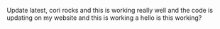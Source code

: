 Update latest, cori rocks and this is working really well and the code is updating on my website and this is working a hello is this working?
